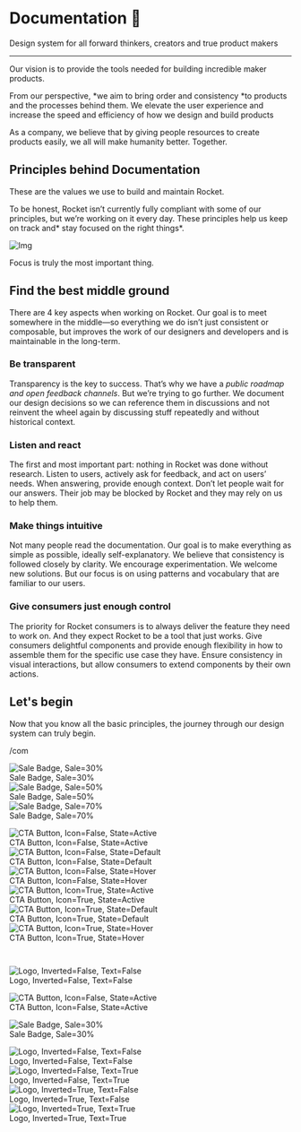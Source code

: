 
# Documentation 🚀

Design system for all forward thinkers, creators and true product makers

---

Our vision is to provide the tools needed for building incredible maker products.

From our perspective, *we aim to bring order and consistency *to products and the processes behind them. We elevate the user experience and increase the speed and efficiency of how we design and build products

As a company, we believe that by giving people resources to create products easily, we all will make humanity better. Together.

## Principles behind Documentation

These are the values we use to build and maintain Rocket.

To be honest, Rocket isn’t currently fully compliant with some of our principles, but we’re working on it every day. These principles help us keep on track and* stay focused on the right things*.

![Img](https://studio-assets.supernova.io/design-systems/14533/9289758a-6300-472a-bbc6-a57098081abf.jpeg)

Focus is truly the most important thing.

## Find the best middle ground

There are 4 key aspects when working on Rocket. Our goal is to meet somewhere in the middle—so everything we do isn’t just consistent or composable, but improves the work of our designers and developers and is maintainable in the long-term.

### Be transparent

Transparency is the key to success. That’s why we have a *public roadmap and open feedback channels*. But we’re trying to go further. We document our design decisions so we can reference them in discussions and not reinvent the wheel again by discussing stuff repeatedly and without historical context.

### Listen and react

The first and most important part: nothing in Rocket was done without research. Listen to users, actively ask for feedback, and act on users’ needs. When answering, provide enough context. Don’t let people wait for our answers. Their job may be blocked by Rocket and they may rely on us to help them.

### Make things intuitive

Not many people read the documentation. Our goal is to make everything as simple as possible, ideally self-explanatory. We believe that consistency is followed closely by clarity. We encourage experimentation. We welcome new solutions. But our focus is on using patterns and vocabulary that are familiar to our users.

### Give consumers just enough control

The priority for Rocket consumers is to always deliver the feature they need to work on. And they expect Rocket to be a tool that just works. Give consumers delightful components and provide enough flexibility in how to assemble them for the specific use case they have. Ensure consistency in visual interactions, but allow consumers to extend components by their own actions.

## Let's begin

Now that you know all the basic principles, the journey through our design system can truly begin.

/com

  
![Sale Badge, Sale=30%](https://studio-assets.supernova.io/design-systems/14533/1c10501c-0d83-4281-9323-d1947a318e97.png)  
Sale Badge, Sale=30%  
![Sale Badge, Sale=50%](https://studio-assets.supernova.io/design-systems/14533/8ad36175-496b-4c50-aa1e-e638cb03aca8.png)  
Sale Badge, Sale=50%  
![Sale Badge, Sale=70%](https://studio-assets.supernova.io/design-systems/14533/4aff1904-5719-421a-81bd-e458e8e19e42.png)  
Sale Badge, Sale=70%  


  
![CTA Button, Icon=False, State=Active](https://studio-assets.supernova.io/design-systems/14533/9e479e26-b5e4-4302-bd74-715569239325.png)  
CTA Button, Icon=False, State=Active  
![CTA Button, Icon=False, State=Default](https://studio-assets.supernova.io/design-systems/14533/d4e2b2d0-c18a-4781-8c5c-2a6d262bca55.png)  
CTA Button, Icon=False, State=Default  
![CTA Button, Icon=False, State=Hover](https://studio-assets.supernova.io/design-systems/14533/3fe1b3fb-4c59-4f74-9a6a-c07d22eb8d29.png)  
CTA Button, Icon=False, State=Hover  
![CTA Button, Icon=True, State=Active](https://studio-assets.supernova.io/design-systems/14533/6a40b520-7790-48d4-9333-264820f0cbfb.png)  
CTA Button, Icon=True, State=Active  
![CTA Button, Icon=True, State=Default](https://studio-assets.supernova.io/design-systems/14533/9bd72da6-5cb9-402d-af71-747b172efbc2.png)  
CTA Button, Icon=True, State=Default  
![CTA Button, Icon=True, State=Hover](https://studio-assets.supernova.io/design-systems/14533/2f9779ed-cb55-4b55-a772-6b873d43b60b.png)  
CTA Button, Icon=True, State=Hover  


```javascript  
  
```

  
![Logo, Inverted=False, Text=False](https://studio-assets.supernova.io/design-systems/14533/04de3680-9ff9-4ea8-8cf9-3ef74253ea57.png)  
Logo, Inverted=False, Text=False  


  
  


  
![CTA Button, Icon=False, State=Active](https://studio-assets.supernova.io/design-systems/14533/9e479e26-b5e4-4302-bd74-715569239325.png)  
CTA Button, Icon=False, State=Active  


  
![Sale Badge, Sale=30%](https://studio-assets.supernova.io/design-systems/14533/1c10501c-0d83-4281-9323-d1947a318e97.png)  
Sale Badge, Sale=30%  


  
![Logo, Inverted=False, Text=False](https://studio-assets.supernova.io/design-systems/14533/04de3680-9ff9-4ea8-8cf9-3ef74253ea57.png)  
Logo, Inverted=False, Text=False  
![Logo, Inverted=False, Text=True](https://studio-assets.supernova.io/design-systems/14533/631e3ded-d2c7-4732-b545-bdc7a2deef13.png)  
Logo, Inverted=False, Text=True  
![Logo, Inverted=True, Text=False](https://studio-assets.supernova.io/design-systems/14533/fafcc4e3-dcf6-4a66-8ef2-1fe25e0fc6da.png)  
Logo, Inverted=True, Text=False  
![Logo, Inverted=True, Text=True](https://studio-assets.supernova.io/design-systems/14533/3ac73f5c-2ff5-4bc3-a950-e81654a216ab.png)  
Logo, Inverted=True, Text=True  
